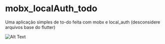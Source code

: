 # mobx_localAuth_todo
Uma aplicação simples de to-do feita com mobx e local_auth (desconsidere arquivos base do flutter) 

![Alt Text](https://media.giphy.com/media/usshsntRDplaLmBOFo/giphy.gif)
